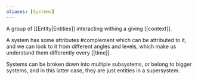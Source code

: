 ```yaml
---
aliases: [Systems]
---
```


A group of [[Entity|Entities]] interacting withing a giving [[context]].

A system has some attributes #complement which can be attributed to it, and we can look to it from different angles and levels, which make us understand them differently every [[time]].

Systems can be broken down into multiple subsystems, or belong to bigger systems, and in this latter case, they are just entities in a supersystem.
